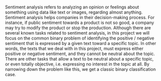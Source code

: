 Sentiment analysis refers to analyzing an opinion or feelings about something using data 
like text or images, regarding almost anything. Sentiment analysis helps companies in 
their decision-making process. For instance, if public sentiment towards a product is not 
so good, a company may try to modify the product or stop the production.
Although there are several known tasks related to sentiment analysis, in this project we 
will focus on the common binary problem of identifying the positive / negative sentiment 
that is expressed by a given text toward a specific topic. In other words, the texts that we 
deal with in this project, must express either positive or negative sentiment, and they 
cannot be neutral about the topic. There are other tasks that allow a text to be neutral 
about a specific topic, or even totally objective, i.e. expressing no interest in the topic at 
all. By narrowing down the problem like this, we get a classic binary classification case.
